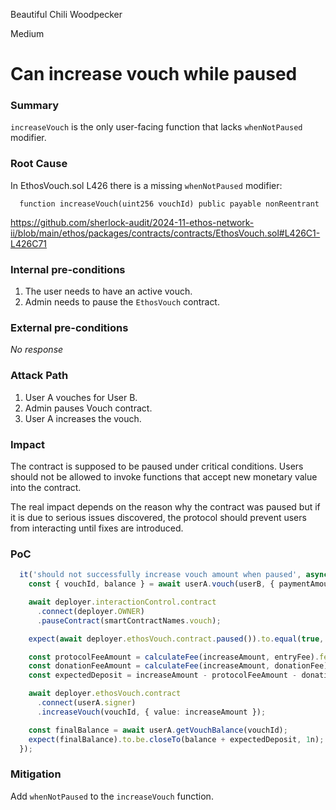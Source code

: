 Beautiful Chili Woodpecker

Medium

# Can increase vouch while paused

### Summary

`increaseVouch` is the only user-facing function that lacks `whenNotPaused` modifier.

### Root Cause

In EthosVouch.sol L426 there is a missing `whenNotPaused` modifier:
```solidity
  function increaseVouch(uint256 vouchId) public payable nonReentrant 
```

https://github.com/sherlock-audit/2024-11-ethos-network-ii/blob/main/ethos/packages/contracts/contracts/EthosVouch.sol#L426C1-L426C71

### Internal pre-conditions

1. The user needs to have an active vouch.
2. Admin needs to pause the `EthosVouch` contract.

### External pre-conditions

_No response_

### Attack Path

1. User A vouches for User B.
2. Admin pauses Vouch contract.
3. User A increases the vouch.

### Impact

The contract is supposed to be paused under critical conditions. Users should not be allowed to invoke functions that accept new monetary value into the contract.

The real impact depends on the reason why the contract was paused but if it is due to serious issues discovered, the protocol should prevent users from interacting until fixes are introduced.

### PoC

```typescript
  it('should not successfully increase vouch amount when paused', async () => {
    const { vouchId, balance } = await userA.vouch(userB, { paymentAmount: initialAmount });

    await deployer.interactionControl.contract
      .connect(deployer.OWNER)
      .pauseContract(smartContractNames.vouch);

    expect(await deployer.ethosVouch.contract.paused()).to.equal(true, 'Should be paused');

    const protocolFeeAmount = calculateFee(increaseAmount, entryFee).fee;
    const donationFeeAmount = calculateFee(increaseAmount, donationFee).fee;
    const expectedDeposit = increaseAmount - protocolFeeAmount - donationFeeAmount;

    await deployer.ethosVouch.contract
      .connect(userA.signer)
      .increaseVouch(vouchId, { value: increaseAmount });

    const finalBalance = await userA.getVouchBalance(vouchId);
    expect(finalBalance).to.be.closeTo(balance + expectedDeposit, 1n);
  });
```

### Mitigation

Add `whenNotPaused` to the `increaseVouch` function.